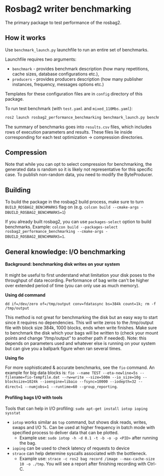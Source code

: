# Rosbag2 writer benchmarking

The primary package to test performance of the rosbag2.

## How it works

Use `benchmark_launch.py` launchfile to run an entire set of benchmarks.

Launchfile requires two arguments:

- `benchmark` - provides benchmark description (how many repetitions, cache sizes, database configurations etc.),
- `producers` - provides producers description (how many publisher instances, frequency, messages options etc.)

Templates for these configuration files are in `config` directory of this package.

To run test benchmark (with `test.yaml` and `mixed_110Mbs.yaml`):

```bash
ros2 launch rosbag2_performance_benchmarking benchmark_launch.py benchmark:=`ros2 pkg prefix rosbag2_performance_benchmarking`/share/rosbag2_performance_benchmarking/config/benchmarks/test.yaml producers:=`ros2 pkg prefix rosbag2_performance_benchmarking`/share/rosbag2_performance_benchmarking/config/producers/mixed_110Mbs.yaml
```

The summary of benchmarks goes into `results.csv` files, which includes rows of execution parameters and results. These files lie inside corresponding for each test optimization -> compression directories.

## Compression

Note that while you can opt to select compression for benchmarking, the generated data is random so it is likely not representative for this specific case. To publish non-random data, you need to modify the ByteProducer.

## Building

To build the package in the rosbag2 build process, make sure to turn `BUILD_ROSBAG2_BENCHMARKS` flag on (e.g. `colcon build --cmake-args -DBUILD_ROSBAG2_BENCHMARKS=1`)

If you already built rosbag2, you can use `packages-select` option to build benchmarks.
Example: `colcon build --packages-select rosbag2_performance_benchmarking --cmake-args -DBUILD_ROSBAG2_BENCHMARKS=1`.

## General knowledge: I/O benchmarking

#### Background: benchmarking disk writes on your system

It might be useful to first understand what limitation your disk poses to the throughput of data recording.
Performance of bag write can't be higher over extended period of time (you can only use as much memory).

**Using dd command**

`dd if=/dev/zero of=/tmp/output conv=fdatasync bs=384k count=1k; rm -f /tmp/output`

This method is not great for benchmarking the disk but an easy way to start since it requires no dependencies.
This will write zeros to the /tmp/output file with block size 384k, 1000 blocks, ends when write finishes.
Make sure to benchmark the disk which your bags will be written to (check your mount points and change “/tmp/output” to another path if needed).
Note: this depends on parameters used and whatever else is running on your system but can give you a ballpark figure when ran several times.

**Using fio**

For more sophisticated & accurate benchmarks, see the `fio` command. An example for big data blocks is: `fio --name TEST --eta-newline=5s --filename=fio-tempfile.dat --rw=write --size=500m --io_size=10g --blocksize=1024k --ioengine=libaio --fsync=10000 --iodepth=32 --direct=1 --numjobs=1 --runtime=60 --group_reporting`.

#### Profiling bags I/O with tools

Tools that can help in I/O profiling: `sudo apt-get install iotop ioping sysstat`
* `iotop` works similar as `top` command, but shows disk reads, writes, swaps and I/O %. Can be used at higher frequency in batch mode with specified process to deliver data that can be plotted.
  *  Example use: `sudo iotop -h -d 0.1 -t -b -o -p <PID>` after running the bag.  
* `ioping` can be used to check latency of requests to device
* `strace` can help determine syscalls associated with the bottleneck.
  *  Example use: `strace -c ros2 bag record /image --max-cache-size 10 -o ./tmp`. You will see a report after finishing recording with Ctrl-C.

